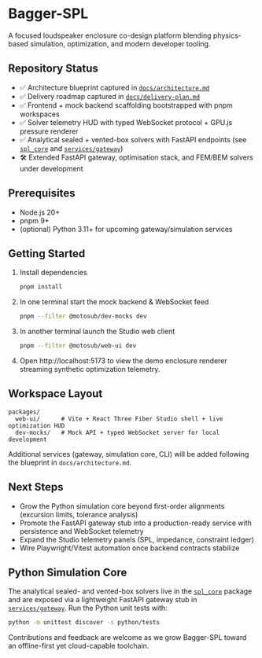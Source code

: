 # Bagger-SPL

A focused loudspeaker enclosure co-design platform blending physics-based simulation, optimization, and modern developer tooling.

## Repository Status
- ✅ Architecture blueprint captured in [`docs/architecture.md`](docs/architecture.md)
- ✅ Delivery roadmap captured in [`docs/delivery-plan.md`](docs/delivery-plan.md)
- ✅ Frontend + mock backend scaffolding bootstrapped with pnpm workspaces
- ✅ Solver telemetry HUD with typed WebSocket protocol + GPU.js pressure renderer
- ✅ Analytical sealed + vented-box solvers with FastAPI endpoints (see [`spl_core`](python/spl_core) and [`services/gateway`](services/gateway))
- 🛠️ Extended FastAPI gateway, optimisation stack, and FEM/BEM solvers under development

## Prerequisites
- Node.js 20+
- pnpm 9+
- (optional) Python 3.11+ for upcoming gateway/simulation services

## Getting Started
1. Install dependencies
   ```bash
   pnpm install
   ```
2. In one terminal start the mock backend & WebSocket feed
   ```bash
   pnpm --filter @motosub/dev-mocks dev
   ```
3. In another terminal launch the Studio web client
   ```bash
   pnpm --filter @motosub/web-ui dev
   ```
4. Open http://localhost:5173 to view the demo enclosure renderer streaming synthetic optimization telemetry.

## Workspace Layout
```
packages/
  web-ui/      # Vite + React Three Fiber Studio shell + live optimization HUD
  dev-mocks/   # Mock API + typed WebSocket server for local development
```

Additional services (gateway, simulation core, CLI) will be added following the blueprint in `docs/architecture.md`.

## Next Steps
- Grow the Python simulation core beyond first-order alignments (excursion limits, tolerance analysis)
- Promote the FastAPI gateway stub into a production-ready service with persistence and WebSocket telemetry
- Expand the Studio telemetry panels (SPL, impedance, constraint ledger)
- Wire Playwright/Vitest automation once backend contracts stabilize

## Python Simulation Core

The analytical sealed- and vented-box solvers live in the [`spl_core`](python/spl_core) package
and are exposed via a lightweight FastAPI gateway stub in
[`services/gateway`](services/gateway). Run the Python unit tests with:

```bash
python -m unittest discover -s python/tests
```

Contributions and feedback are welcome as we grow Bagger-SPL toward an offline-first yet cloud-capable toolchain.
